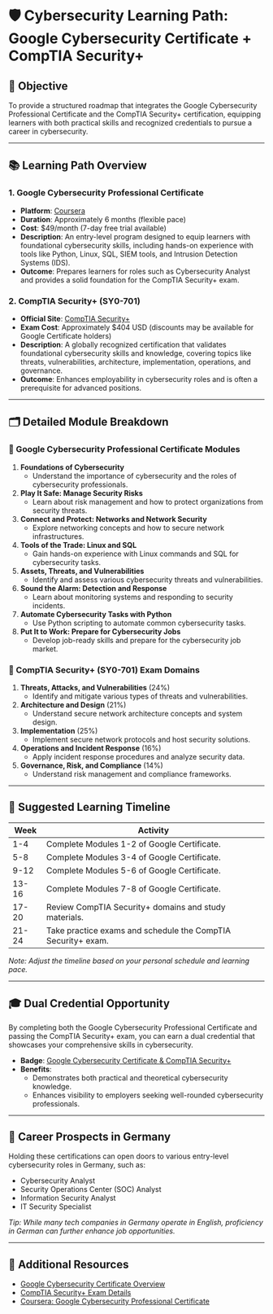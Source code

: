 # 🛡️ Cybersecurity Learning Path: Google Cybersecurity Certificate + CompTIA Security+

## 🎯 Objective

To provide a structured roadmap that integrates the Google Cybersecurity Professional Certificate and the CompTIA Security+ certification, equipping learners with both practical skills and recognized credentials to pursue a career in cybersecurity.

---

## 📚 Learning Path Overview

### 1. **Google Cybersecurity Professional Certificate**

- **Platform**: [Coursera](https://www.coursera.org/professional-certificates/google-cybersecurity)
- **Duration**: Approximately 6 months (flexible pace)
- **Cost**: $49/month (7-day free trial available)
- **Description**: An entry-level program designed to equip learners with foundational cybersecurity skills, including hands-on experience with tools like Python, Linux, SQL, SIEM tools, and Intrusion Detection Systems (IDS).
- **Outcome**: Prepares learners for roles such as Cybersecurity Analyst and provides a solid foundation for the CompTIA Security+ exam.

### 2. **CompTIA Security+ (SY0-701)**

- **Official Site**: [CompTIA Security+](https://www.comptia.org/certifications/security)
- **Exam Cost**: Approximately $404 USD (discounts may be available for Google Certificate holders)
- **Description**: A globally recognized certification that validates foundational cybersecurity skills and knowledge, covering topics like threats, vulnerabilities, architecture, implementation, operations, and governance.
- **Outcome**: Enhances employability in cybersecurity roles and is often a prerequisite for advanced positions.

---

## 🗂️ Detailed Module Breakdown

### 📘 Google Cybersecurity Professional Certificate Modules

1. **Foundations of Cybersecurity**
   - Understand the importance of cybersecurity and the roles of cybersecurity professionals.
2. **Play It Safe: Manage Security Risks**
   - Learn about risk management and how to protect organizations from security threats.
3. **Connect and Protect: Networks and Network Security**
   - Explore networking concepts and how to secure network infrastructures.
4. **Tools of the Trade: Linux and SQL**
   - Gain hands-on experience with Linux commands and SQL for cybersecurity tasks.
5. **Assets, Threats, and Vulnerabilities**
   - Identify and assess various cybersecurity threats and vulnerabilities.
6. **Sound the Alarm: Detection and Response**
   - Learn about monitoring systems and responding to security incidents.
7. **Automate Cybersecurity Tasks with Python**
   - Use Python scripting to automate common cybersecurity tasks.
8. **Put It to Work: Prepare for Cybersecurity Jobs**
   - Develop job-ready skills and prepare for the cybersecurity job market.

### 📗 CompTIA Security+ (SY0-701) Exam Domains

1. **Threats, Attacks, and Vulnerabilities** (24%)
   - Identify and mitigate various types of threats and vulnerabilities.
2. **Architecture and Design** (21%)
   - Understand secure network architecture concepts and system design.
3. **Implementation** (25%)
   - Implement secure network protocols and host security solutions.
4. **Operations and Incident Response** (16%)
   - Apply incident response procedures and analyze security data.
5. **Governance, Risk, and Compliance** (14%)
   - Understand risk management and compliance frameworks.

---

## 🧭 Suggested Learning Timeline

| Week | Activity |
|------|----------|
| 1-4  | Complete Modules 1-2 of Google Certificate. |
| 5-8  | Complete Modules 3-4 of Google Certificate. |
| 9-12 | Complete Modules 5-6 of Google Certificate. |
| 13-16| Complete Modules 7-8 of Google Certificate. |
| 17-20| Review CompTIA Security+ domains and study materials. |
| 21-24| Take practice exams and schedule the CompTIA Security+ exam. |

*Note: Adjust the timeline based on your personal schedule and learning pace.*

---

## 🎓 Dual Credential Opportunity

By completing both the Google Cybersecurity Professional Certificate and passing the CompTIA Security+ exam, you can earn a dual credential that showcases your comprehensive skills in cybersecurity.

- **Badge**: [Google Cybersecurity Certificate & CompTIA Security+](https://www.credly.com/org/coursera/badge/google-cybersecurity-certificate-comptia-security-d)
- **Benefits**:
  - Demonstrates both practical and theoretical cybersecurity knowledge.
  - Enhances visibility to employers seeking well-rounded cybersecurity professionals.

---

## 💼 Career Prospects in Germany

Holding these certifications can open doors to various entry-level cybersecurity roles in Germany, such as:

- Cybersecurity Analyst
- Security Operations Center (SOC) Analyst
- Information Security Analyst
- IT Security Specialist

*Tip: While many tech companies in Germany operate in English, proficiency in German can further enhance job opportunities.*

---

## 🔗 Additional Resources

- [Google Cybersecurity Certificate Overview](https://grow.google/certificates/cybersecurity/)
- [CompTIA Security+ Exam Details](https://www.comptia.org/certifications/security)
- [Coursera: Google Cybersecurity Professional Certificate](https://www.coursera.org/professional-certificates/google-cybersecurity)
